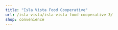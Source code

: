 ```yaml
---
title: "Isla Vista Food Cooperative"
url: /isla-vista/isla-vista-food-cooperative-3/
shop: convenience
---
```

